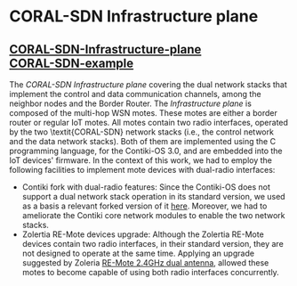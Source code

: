 # CORAL-SDN Infrastructure plane

[CORAL-SDN-Infrastructure-plane](https://github.com/SWNRG/coral-sdn/tree/master/infrastructure-plane/contiki/core/net/coral-sdn)\
[CORAL-SDN-example](https://github.com/SWNRG/coral-sdn/tree/master/infrastructure-plane/contiki/examples/coral-sdn-example)
--------------------------
The *CORAL-SDN Infrastructure plane* covering the dual network stacks that implement the control and data communication channels, among the neighbor nodes and the Border Router.
The *Infrastructure plane* is composed of the multi-hop WSN motes. These motes are either a border router or regular IoT motes. All motes contain two radio interfaces, operated by the two \textit{CORAL-SDN} network stacks (i.e., the control network and the data network stacks). 
Both of them are implemented using the C programming language, for the Contiki-OS 3.0, and are embedded into the IoT devices' firmware. 
In the context of this work, we had to employ the following facilities to implement mote devices with dual-radio interfaces:

* Contiki fork with dual-radio features: Since the Contiki-OS does not support a dual network stack operation in its standard version, we used as a basis a relevant forked version of it [here](https://github.com/clovervnd/Dual-radio-simulation). Moreover, we had to ameliorate the Contiki core network modules to enable the two network stacks.
* Zolertia RE-Mote devices upgrade: Although the Zolertia RE-Mote devices contain two radio interfaces, in their standard version, they are not designed to operate at the same time. Applying an upgrade suggested by Zoleria [RE-Mote 2.4GHz dual antenna](https://github.com/Zolertia/Resources/wiki/RE-Mote-2.4GHz-dual-antenna), allowed these motes to become capable of using both radio interfaces concurrently.

